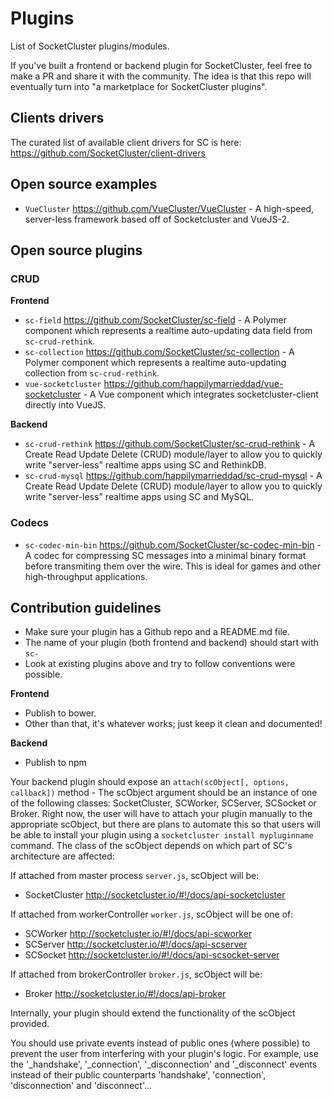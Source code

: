 # Plugins
List of SocketCluster plugins/modules.

If you've built a frontend or backend plugin for SocketCluster, feel free to make a PR and share it with the community.
The idea is that this repo will eventually turn into "a marketplace for SocketCluster plugins".

## Clients drivers

The curated list of available client drivers for SC is here: https://github.com/SocketCluster/client-drivers

## Open source examples

- ```VueCluster``` https://github.com/VueCluster/VueCluster - A high-speed, server-less framework based off of Socketcluster and VueJS-2.

## Open source plugins

### CRUD

**Frontend**

- ```sc-field``` https://github.com/SocketCluster/sc-field - A Polymer component which represents a realtime auto-updating data field from ```sc-crud-rethink```.
- ```sc-collection``` https://github.com/SocketCluster/sc-collection - A Polymer component which represents a realtime auto-updating collection from ```sc-crud-rethink```.
- ```vue-socketcluster``` https://github.com/happilymarrieddad/vue-socketcluster - A Vue component which integrates socketcluster-client directly into VueJS.

**Backend**

- ```sc-crud-rethink``` https://github.com/SocketCluster/sc-crud-rethink - A Create Read Update Delete (CRUD) module/layer to allow you to quickly write "server-less" realtime apps using SC and RethinkDB.
- ```sc-crud-mysql``` https://github.com/happilymarrieddad/sc-crud-mysql - A Create Read Update Delete (CRUD) module/layer to allow you to quickly write "server-less" realtime apps using SC and MySQL.

### Codecs

- ```sc-codec-min-bin``` https://github.com/SocketCluster/sc-codec-min-bin - A codec for compressing SC messages into a minimal binary format before transmiting them over the wire. This is ideal for games and other high-throughput applications.

## Contribution guidelines

- Make sure your plugin has a Github repo and a README.md file.
- The name of your plugin (both frontend and backend) should start with ```sc-```
- Look at existing plugins above and try to follow conventions were possible.

**Frontend**

- Publish to bower.
- Other than that, it's whatever works; just keep it clean and documented!

**Backend**

- Publish to npm

Your backend plugin should expose an ```attach(scObject[, options, callback])``` method - The scObject argument should be an instance of one of the following
classes: SocketCluster, SCWorker, SCServer, SCSocket or Broker.
Right now, the user will have to attach your plugin manually to the appropriate scObject, but there are plans to automate this so that users will be able to
install your plugin using a ```socketcluster install mypluginname``` command.
The class of the scObject depends on which part of SC's architecture are affected:

If attached from master process ```server.js```, scObject will be:

- SocketCluster http://socketcluster.io/#!/docs/api-socketcluster


If attached from workerController ```worker.js```, scObject will be one of:

- SCWorker http://socketcluster.io/#!/docs/api-scworker
- SCServer http://socketcluster.io/#!/docs/api-scserver
- SCSocket http://socketcluster.io/#!/docs/api-scsocket-server

If attached from brokerController ```broker.js```, scObject will be:

- Broker http://socketcluster.io/#!/docs/api-broker

Internally, your plugin should extend the functionality of the scObject provided.

You should use private events instead of public ones (where possible) to prevent the user from interfering
with your plugin's logic.
For example, use the '_handshake', '_connection', '_disconnection' and '_disconnect' events
instead of their public counterparts 'handshake', 'connection', 'disconnection' and 'disconnect'...
